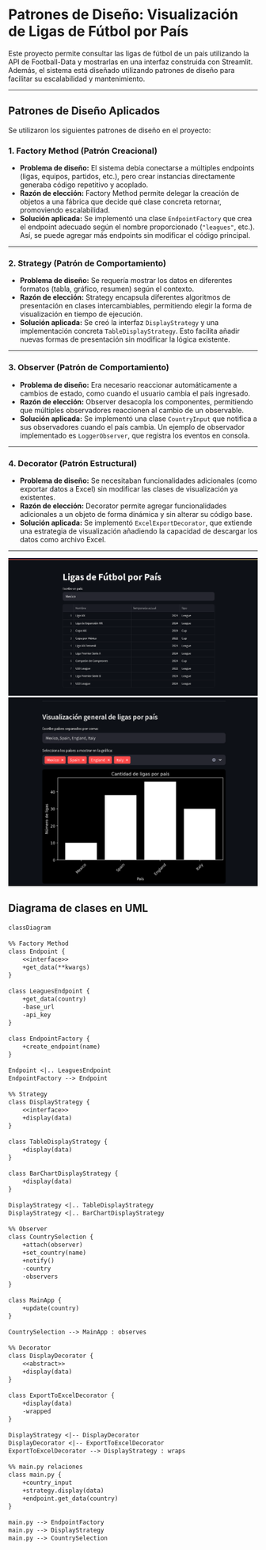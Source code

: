 # Patrones de Diseño: Visualización de Ligas de Fútbol por País

Este proyecto permite consultar las ligas de fútbol de un país utilizando la API de Football-Data y mostrarlas en una interfaz construida con Streamlit. Además, el sistema está diseñado utilizando patrones de diseño para facilitar su escalabilidad y mantenimiento.

---

## Patrones de Diseño Aplicados

Se utilizaron los siguientes patrones de diseño en el proyecto:

### 1. **Factory Method** (Patrón Creacional)

- **Problema de diseño:** El sistema debía conectarse a múltiples endpoints (ligas, equipos, partidos, etc.), pero crear instancias directamente generaba código repetitivo y acoplado.
- **Razón de elección:** Factory Method permite delegar la creación de objetos a una fábrica que decide qué clase concreta retornar, promoviendo escalabilidad.
- **Solución aplicada:** Se implementó una clase `EndpointFactory` que crea el endpoint adecuado según el nombre proporcionado (`"leagues"`, etc.). Así, se puede agregar más endpoints sin modificar el código principal.

---

### 2. **Strategy** (Patrón de Comportamiento)

- **Problema de diseño:** Se requería mostrar los datos en diferentes formatos (tabla, gráfico, resumen) según el contexto.
- **Razón de elección:** Strategy encapsula diferentes algoritmos de presentación en clases intercambiables, permitiendo elegir la forma de visualización en tiempo de ejecución.
- **Solución aplicada:** Se creó la interfaz `DisplayStrategy` y una implementación concreta `TableDisplayStrategy`. Esto facilita añadir nuevas formas de presentación sin modificar la lógica existente.

---

### 3. **Observer** (Patrón de Comportamiento)

- **Problema de diseño:** Era necesario reaccionar automáticamente a cambios de estado, como cuando el usuario cambia el país ingresado.
- **Razón de elección:** Observer desacopla los componentes, permitiendo que múltiples observadores reaccionen al cambio de un observable.
- **Solución aplicada:** Se implementó una clase `CountryInput` que notifica a sus observadores cuando el país cambia. Un ejemplo de observador implementado es `LoggerObserver`, que registra los eventos en consola.

---

### 4. **Decorator** (Patrón Estructural)

- **Problema de diseño:** Se necesitaban funcionalidades adicionales (como exportar datos a Excel) sin modificar las clases de visualización ya existentes.
- **Razón de elección:** Decorator permite agregar funcionalidades adicionales a un objeto de forma dinámica y sin alterar su código base.
- **Solución aplicada:** Se implementó `ExcelExportDecorator`, que extiende una estrategia de visualización añadiendo la capacidad de descargar los datos como archivo Excel.

---

![Tabla](images/tabla.png)
![Tabla](images/grafica.png)

## Diagrama de clases en UML

```mermaid
classDiagram

%% Factory Method
class Endpoint {
    <<interface>>
    +get_data(**kwargs)
}

class LeaguesEndpoint {
    +get_data(country)
    -base_url
    -api_key
}

class EndpointFactory {
    +create_endpoint(name)
}

Endpoint <|.. LeaguesEndpoint
EndpointFactory --> Endpoint

%% Strategy
class DisplayStrategy {
    <<interface>>
    +display(data)
}

class TableDisplayStrategy {
    +display(data)
}

class BarChartDisplayStrategy {
    +display(data)
}

DisplayStrategy <|.. TableDisplayStrategy
DisplayStrategy <|.. BarChartDisplayStrategy

%% Observer
class CountrySelection {
    +attach(observer)
    +set_country(name)
    +notify()
    -country
    -observers
}

class MainApp {
    +update(country)
}

CountrySelection --> MainApp : observes

%% Decorator
class DisplayDecorator {
    <<abstract>>
    +display(data)
}

class ExportToExcelDecorator {
    +display(data)
    -wrapped
}

DisplayStrategy <|-- DisplayDecorator
DisplayDecorator <|-- ExportToExcelDecorator
ExportToExcelDecorator --> DisplayStrategy : wraps

%% main.py relaciones
class main.py {
    +country_input
    +strategy.display(data)
    +endpoint.get_data(country)
}

main.py --> EndpointFactory
main.py --> DisplayStrategy
main.py --> CountrySelection
```

